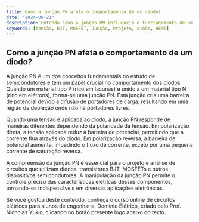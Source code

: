 ```yaml
---
title: Como a junção PN afeta o comportamento de um diodo?
date: "2024-08-21"
description: Entenda como a junção PN influencia o funcionamento de um diodo em circuitos elétricos.
keywords: [tensão, BJT, MOSFET, Junção, Projeto, diodo, HEMT]
---
```


## Como a junção PN afeta o comportamento de um diodo?

A junção PN é um dos conceitos fundamentais no estudo de semicondutores e tem um papel crucial no comportamento dos diodos. Quando um material tipo P (rico em lacunas) é unido a um material tipo N (rico em elétrons), forma-se uma junção PN. Esta junção cria uma barreira de potencial devido à difusão de portadores de carga, resultando em uma região de depleção onde não há portadores livres.

Quando uma tensão é aplicada ao diodo, a junção PN responde de maneiras diferentes dependendo da polaridade da tensão. Em polarização direta, a tensão aplicada reduz a barreira de potencial, permitindo que a corrente flua através do diodo. Em polarização reversa, a barreira de potencial aumenta, impedindo o fluxo de corrente, exceto por uma pequena corrente de saturação reversa.

A compreensão da junção PN é essencial para o projeto e análise de circuitos que utilizam diodos, transistores BJT, MOSFETs e outros dispositivos semicondutores. A manipulação da junção PN permite o controle preciso das características elétricas desses componentes, tornando-os indispensáveis em diversas aplicações eletrônicas.

Se você gostou deste conteúdo, conheça o curso online de circuitos elétricos para alunos de engenharia, Domínio Elétrico, criado pelo Prof. Nicholas Yukio, clicando no botão presente logo abaixo do texto.